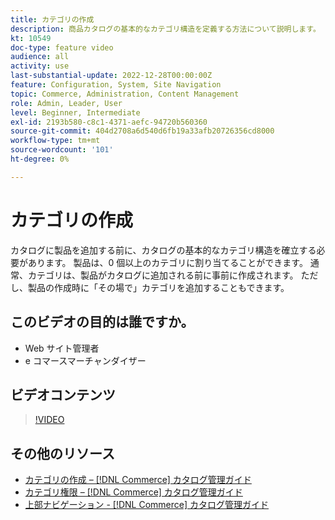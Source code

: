 ```yaml
---
title: カテゴリの作成
description: 商品カタログの基本的なカテゴリ構造を定義する方法について説明します。
kt: 10549
doc-type: feature video
audience: all
activity: use
last-substantial-update: 2022-12-28T00:00:00Z
feature: Configuration, System, Site Navigation
topic: Commerce, Administration, Content Management
role: Admin, Leader, User
level: Beginner, Intermediate
exl-id: 2193b580-c8c1-4371-aefc-94720b560360
source-git-commit: 404d2708a6d540d6fb19a33afb20726356cd8000
workflow-type: tm+mt
source-wordcount: '101'
ht-degree: 0%

---
```


# カテゴリの作成

カタログに製品を追加する前に、カタログの基本的なカテゴリ構造を確立する必要があります。 製品は、0 個以上のカテゴリに割り当てることができます。 通常、カテゴリは、製品がカタログに追加される前に事前に作成されます。 ただし、製品の作成時に「その場で」カテゴリを追加することもできます。

## このビデオの目的は誰ですか。

- Web サイト管理者
- e コマースマーチャンダイザー

## ビデオコンテンツ

>[!VIDEO](https://video.tv.adobe.com/v/3410136?quality=12&learn=on&captions=jpn)

## その他のリソース

- [ カテゴリの作成 –  [!DNL Commerce]  カタログ管理ガイド ](https://experienceleague.adobe.com/docs/commerce-admin/catalog/categories/create/category-create.html?lang=ja)
- [ カテゴリ権限 –  [!DNL Commerce]  カタログ管理ガイド ](https://experienceleague.adobe.com/docs/commerce-admin/catalog/categories/category-permissions.html?lang=ja)
- [ 上部ナビゲーション - [!DNL Commerce]  カタログ管理ガイド ](https://experienceleague.adobe.com/docs/commerce-admin/catalog/catalog/navigation/navigation-top.html?lang=ja)
